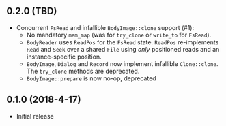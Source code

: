 ## 0.2.0 (TBD)
* Concurrent `FsRead` and infallible `BodyImage::clone` support (#1):
  * No mandatory `mem_map` (was for `try_clone` or `write_to` for
    `FsRead`).
  * `BodyReader` uses `ReadPos` for the `FsRead` state.  `ReadPos`
    re-implements `Read` and `Seek` over a shared `File` using _only_
    positioned reads and an instance-specific position.
  * `BodyImage`, `Dialog` and `Record` now implement infallible
    `Clone::clone`. The `try_clone` methods are deprecated.
  * `BodyImage::prepare` is now no-op, deprecated

## 0.1.0 (2018-4-17)
* Initial release
